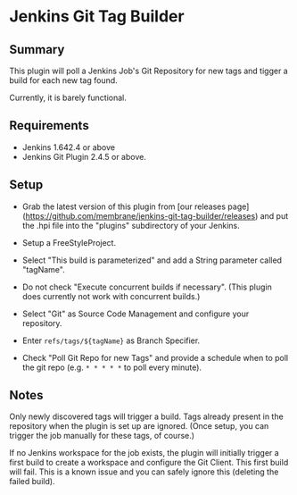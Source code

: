 # Jenkins Git Tag Builder
## Summary

This plugin will poll a Jenkins Job's Git Repository for new tags and tigger a build for each new tag found.

Currently, it is barely functional.

## Requirements

* Jenkins 1.642.4 or above
* Jenkins Git Plugin 2.4.5 or above.

## Setup

* Grab the latest version of this plugin from [our releases page] (https://github.com/membrane/jenkins-git-tag-builder/releases) and put the .hpi file into the "plugins" subdirectory of your Jenkins.

* Setup a FreeStyleProject.
 * Select "This build is parameterized" and add a String parameter called "tagName".
 * Do not check "Execute concurrent builds if necessary". (This plugin does currently not work with concurrent builds.)
 * Select "Git" as Source Code Management and configure your repository.
  * Enter `refs/tags/${tagName}` as Branch Specifier.
 * Check "Poll Git Repo for new Tags" and provide a schedule when to poll the git repo (e.g. `* * * * *` to poll every minute).

## Notes

Only newly discovered tags will trigger a build. Tags already present in the repository when the plugin is set up are ignored. (Once setup, you can trigger the job manually for these tags, of course.)

If no Jenkins workspace for the job exists, the plugin will initially trigger a first build to create a workspace and configure the Git Client. This first build will fail. This is a known issue and you can safely ignore this (deleting the failed build).
